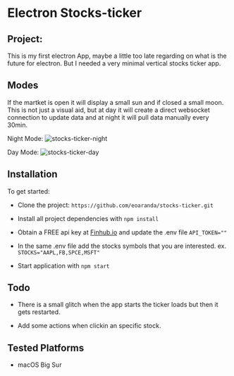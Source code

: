 # Electron Stocks-ticker

## Project:

This is my first electron App, maybe a little too late regarding on what is the future for electron. But I needed a very minimal vertical stocks ticker app.

## Modes

If the martket is open it will display a small sun and if closed a small moon. This is not just a visual aid, but at day it will create a direct websocket connection to update data and at night it will pull data manually every 30min.

Night Mode:
![stocks-ticker-night](assets/images/nightmode.gif  "stocks-ticker-night")

Day Mode:
![stocks-ticker-day](assets/images/daymode.gif  "stocks-ticker-day")

## Installation

  To get started:
  
* Clone the project: `https://github.com/eoaranda/stocks-ticker.git`

* Install all project dependencies with `npm install`

* Obtain a FREE api key at [Finhub.io](https://finnhub.io) and update the .env file `API_TOKEN=""` 

* In the same .env file add the stocks symbols that you are interested. ex. `STOCKS="AAPL,FB,SPCE,MSFT"`

* Start application with `npm start`

## Todo

* There is a small glitch when the app starts the ticker loads but then it gets restarted.

* Add some actions when clickin an specific stock.

## Tested Platforms
* macOS Big Sur
